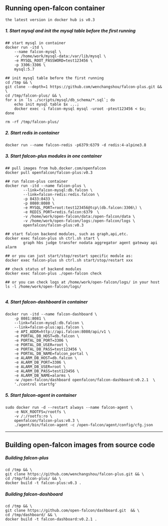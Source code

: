## Running open-falcon container

`the latest version in docker hub is v0.3`

##### 1. Start mysql and init the mysql table before the first running

```
## start mysql in container
docker run -itd \
    --name falcon-mysql \
    -v /home/work/mysql-data:/var/lib/mysql \
    -e MYSQL_ROOT_PASSWORD=test123456 \
    -p 3306:3306 \
    mysql:5.7

## init mysql table before the first running
cd /tmp && \
git clone --depth=1 https://github.com/wenchangshou/falcon-plus.git && \
cd /tmp/falcon-plus/ && \
for x in `ls ./scripts/mysql/db_schema/*.sql`; do
    echo init mysql table $x ...;
    docker exec -i falcon-mysql mysql -uroot -ptest123456 < $x;
done

rm -rf /tmp/falcon-plus/
```

##### 2. Start redis in container

```
docker run --name falcon-redis -p6379:6379 -d redis:4-alpine3.8
```

##### 3. Start falcon-plus modules in one container

```
## pull images from hub.docker.com/openfalcon
docker pull openfalcon/falcon-plus:v0.3

## run falcon-plus container
docker run -itd --name falcon-plus \
        --link=falcon-mysql:db.falcon \
        --link=falcon-redis:redis.falcon \
        -p 8433:8433 \
        -p 8080:8080 \
        -e MYSQL_PORT=root:test123456@tcp\(db.falcon:3306\) \
        -e REDIS_PORT=redis.falcon:6379  \
        -v /home/work/open-falcon/data:/open-falcon/data \
        -v /home/work/open-falcon/logs:/open-falcon/logs \
        openfalcon/falcon-plus:v0.3

## start falcon backend modules, such as graph,api,etc.
docker exec falcon-plus sh ctrl.sh start \
        graph hbs judge transfer nodata aggregator agent gateway api alarm

## or you can just start/stop/restart specific module as: 
docker exec falcon-plus sh ctrl.sh start/stop/restart xxx

## check status of backend modules
docker exec falcon-plus ./open-falcon check

## or you can check logs at /home/work/open-falcon/logs/ in your host
ls -l /home/work/open-falcon/logs/
    
```

##### 4. Start falcon-dashboard in container

```
docker run -itd --name falcon-dashboard \
    -p 8081:8081 \
    --link=falcon-mysql:db.falcon \
    --link=falcon-plus:api.falcon \
    -e API_ADDR=http://api.falcon:8080/api/v1 \
    -e PORTAL_DB_HOST=db.falcon \
    -e PORTAL_DB_PORT=3306 \
    -e PORTAL_DB_USER=root \
    -e PORTAL_DB_PASS=test123456 \
    -e PORTAL_DB_NAME=falcon_portal \
    -e ALARM_DB_HOST=db.falcon \
    -e ALARM_DB_PORT=3306 \
    -e ALARM_DB_USER=root \
    -e ALARM_DB_PASS=test123456 \
    -e ALARM_DB_NAME=alarms \
    -w /open-falcon/dashboard openfalcon/falcon-dashboard:v0.2.1  \
    './control startfg'
```

##### 5. Start falcon-agent in container

```
sudo docker run -d --restart always --name falcon-agent \
    -e NUX_ROOTFS=/rootfs \
    -v /:/rootfs:ro \
    openfalcon/falcon-plus:v0.3 \
    ./agent/bin/falcon-agent -c /open-falcon/agent/config/cfg.json
```

----

## Building open-falcon images from source code

##### Building falcon-plus

```
cd /tmp && \
git clone https://github.com/wenchangshou/falcon-plus.git && \
cd /tmp/falcon-plus/ && \
docker build -t falcon-plus:v0.3 .
```

##### Building falcon-dashboard

```
cd /tmp && \
git clone https://github.com/open-falcon/dashboard.git  && \
cd /tmp/dashboard/ && \
docker build -t falcon-dashboard:v0.2.1 .
```
